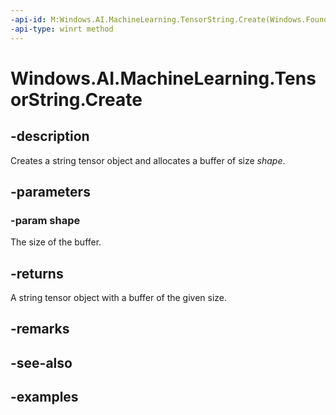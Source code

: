 ```yaml
---
-api-id: M:Windows.AI.MachineLearning.TensorString.Create(Windows.Foundation.Collections.IIterable{System.Int64})
-api-type: winrt method
---
```


<!-- Method syntax.
public TensorString TensorString.Create(IIterable<Int64> shape)
-->

# Windows.AI.MachineLearning.TensorString.Create

## -description
Creates a string tensor object and allocates a buffer of size *shape*.

## -parameters
### -param shape
The size of the buffer.

## -returns
A string tensor object with a buffer of the given size.

## -remarks

## -see-also

## -examples
